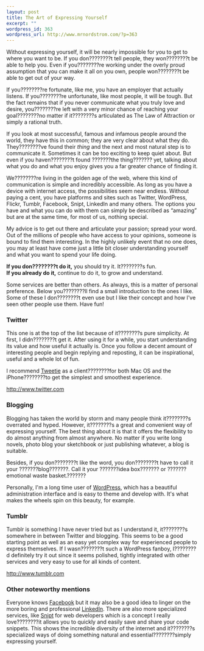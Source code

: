 ```yaml
--- 
layout: post
title: The Art of Expressing Yourself
excerpt: ""
wordpress_id: 363
wordpress_url: http://www.mrnordstrom.com/?p=363
---
```

<p>Without expressing yourself, it will be nearly impossible for you to get to where you want to be. If you don????????t tell people, they won????????t be able to help you. Even if you????????re working under the overly proud assumption that you can make it all on you own, people won????????t be able to get out of your way.</p>

<p>If you????????re fortunate, like me, you have an employer that actually listens. If you????????re unfortunate, like most people, it will be tough. But the fact remains that if you never communicate what you truly love and desire, you????????re left with a very minor chance of reaching your goal????????no matter if it????????s articulated as The Law of Attraction or simply a rational truth.</p>

<p>If you look at most successful, famous and infamous people around the world, they have this in common; they are very clear about what they do. They????????ve found their <em>thing</em> and the next and most natural step is to communicate it. Sometimes it can be too exciting to keep quiet about. But even if you haven????????t found ???????the thing??????? yet, talking about what you do and what you enjoy gives you a far greater chance of finding it.</p>

<p>We????????re living in the golden age of the web, where this kind of communication is simple and incredibly accessible. As long as you have a device with internet access, the possibilities seem near endless. Without paying a cent, you have platforms and sites such as Twitter, WordPress, Flickr, Tumblr, Facebook, Snipt, LinkedIn and many others. The options you have and what you can do with them can simply be described as &ldquo;amazing&rdquo; but are at the same time, for most of us, nothing special.</p>

<p>My advice is to get out there and articulate your passion; spread your word. Out of the millions of people who have access to your opinions, someone is bound to find them interesting. In the highly unlikely event that no one does, you may at least have come just a little bit closer understanding yourself and what you want to spend your life doing.</p>

<p><strong>If you don????????t do it,</strong> you should try it. It????????s fun.<br>
<strong>If you already do it,</strong> continue to do it, to grow and understand.</p>

<p>Some services are better than others. As always, this is a matter of personal preference. Below you????????ll find a small introduction to the ones I like. Some of these I don????????t even use but I like their concept and how I've seen other people use them. Have fun!</p>

<h3>Twitter</h3>
This one is at the top of the list because of it????????s pure simplicity. At first, I didn????????t get it. After using it for a while, you start understanding its value and how useful it actually is. Once you follow a decent amount of interesting people and begin replying and reposting, it can be inspirational, useful and a whole lot of fun.</p>

<p>I recommend <a href="http://www.atebits.com/tweetie-mac/">Tweetie</a> as a client????????for both Mac OS and the iPhone????????to get the simplest and smoothest experience.</p>

<p><a href="http://www.twitter.com">http://www.twitter.com</a></p>

<h3>Blogging</h3>
<p>Blogging has taken the world by storm and many people think it????????s overrated and hyped. However, it????????s a great and convenient way of expressing yourself. The best thing about it is that it offers the flexibility to do almost anything from almost anywhere. No matter if you write long novels, photo blog your sketchbook or just publishing whatever, a blog is suitable.</p>

<p>Besides, if you don????????t like the word, you don????????t have to call it your ???????blog???????. Call it your ???????idea box??????? or ???????emotional waste basket.???????</p>

<p>Personally, I'm a long time user of <a href="http://wordpress.org/">WordPress</a>, which has a beautiful administration interface and is easy to theme and develop with. It's what makes the wheels spin on this beauty, for example.</p>

<h3>Tumblr</h3>
<p>Tumblr is something I have never tried but as I understand it, it????????s somewhere in between Twitter and blogging. This seems to be a good starting point as well as an easy yet complex way for experienced people to express themselves. If I wasn????????t such a WordPress fanboy, I????????d definitely try it out since it seems polished, tightly integrated with other services and very easy to use for all kinds of content.</p>

<p><a href="http://www.tumblr.com">http://www.tumblr.com</a></p>

<h3>Other noteworthy mentions</h3>
<p>Everyone knows <a href="http://www.facebook.com/">Facebook</a> but it may also be a good idea to linger on the more boring and professional <a href="http://www.linkedin.com/">LinkedIn</a>. There are also more specialized services, like <a href="http://www.snipt.com/">Snipt</a> for web developers which is a concept I really love????????it allows you to quickly and easily save and share your code snippets. This shows the incredible diversity of the internet and it????????s specialized ways of doing something natural and essential????????simply expressing yourself.</p>
